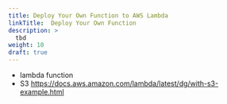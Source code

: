 ```yaml
---
title: Deploy Your Own Function to AWS Lambda
linkTitle:  Deploy Your Own Function
description: >
  tbd
weight: 10
draft: true
---
```


 - lambda function
 - S3 https://docs.aws.amazon.com/lambda/latest/dg/with-s3-example.html